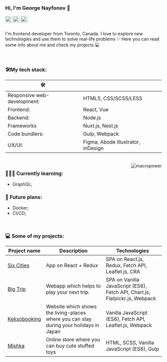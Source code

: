 ### Hi, I'm George Nayfonov 👋

<a href="https://github.com/greco-code">
  <img align="left" alt="George's Github" width="22px" src="https://cdn.jsdelivr.net/npm/simple-icons@v3/icons/github.svg" />
</a>
<a href="https://t.me/george_nayfonov">
  <img align="left" alt="George's Telegram" width="22px" src="https://cdn.jsdelivr.net/npm/simple-icons@v3/icons/telegram.svg" />
</a>
<a href="https://instagram.com/george_nayfonov/">
  <img align="left" alt="Pawan's Instagram" width="22px" src="https://cdn.jsdelivr.net/npm/simple-icons@v3/icons/instagram.svg" />
</a>

<br/>
<br/>

I'm frontend developer from Toronto, Canada. I love to explore new technologies and use them to solve real-life problems ✨ Here you can read some info about me and check my projects 💻

<br/>

### 🛠My tech stack:


|     🛠                          |                                    |
|---------------------------------|------------------------------------|
|   Responsive web-development:   | HTML5, CSS/SCSS/LESS               |
|   Frontend:                     | React, Vue                         |
|   Backend:                      | Node.js                            |
|   Frameworks                    | Nuxt.js, Nest.js                   |
|   Code bundlers:                | Gulp, Webpack                      |
|   UX/UI:                        | Figma, Abode Illustrator, inDesign |

</br>

<a href="#macropower-title">
  <img src="https://github-readme-stats.vercel.app/api?username=greco-code&show_icons=true&count_private=true&include_all_commits=true" alt="macropower" align="right" />
</a>

### 👩🏻‍🎓 Currently learning:
- GraphQL;

### 🚀 Future plans:
- Docker;
- CI/CD;

</br>

### 💻 Some of my projects:

| Project name        | Description          | Technologies  |
| ------------- | ------------- | ----- |
| [Six Cities](https://github.com/greco-code/Six-cities) | App on React + Redux | SPA on React.js, Redux, Fetch API, Leaflet.js, CRA |
| [Big Trip](https://github.com/greco-code/1035371-big-trip-14) | Webapp which helps to play your next trip. | SPA on Vanilla JavaScript (ES6), Fetch API, Chart.js, Flatpickr.js, Webpack |
| [Keksobooking](https://github.com/greco-code/1035371-keksobooking-22) | Website which shows the living-places where you can stay during your holidays in Japan | Vanilla JavaScript (ES6), Fetch API, Leaflet.js, Webpack|
| [Mishka](https://github.com/greco-code/1035371-mishka-21) | Online store where you can buy cute stuffed toys | HTML, SCSS, Vanilla JavaScript (ES6), Gulp |
